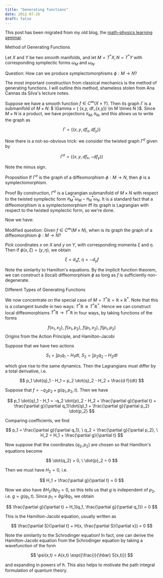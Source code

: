 ```yaml
---
title: "Generating functions"
date: 2012-07-26
draft: false
---
```


This post has been migrated from my old blog, the [math-physics learning seminar](https://mathphysseminar.blogspot.com/).


 Method of Generating Functions


Let $X$ and $Y$ be two smooth manifolds, and let $M = T^\ast X, N = T^\ast Y$ with corresponding symplectic forms $\omega_M$ and $\omega_N$.


Question: How can we produce symplectomorphisms $\phi: M \to N$?


The most important construction from classical mechanics is the method of generating functions. I will outline this method, shameless stolen from Ana Cannas da Silva's lecture notes.


Suppose we have a smooth function $f \in C^\infty(X \times Y)$. Then its graph $\Gamma$ is a submanifold of $M \times N$: $ \Gamma = \{ (x,y, df_{x,y}) \in M \times N \}$. Since $M \times N$ is a product, we have projections $\pi_M, \pi_N$, and this allows us to write the graph as

$$ \Gamma = \{ (x, y, df_x, df_y) \}$$

Now there is a not-so-obvious trick: we consider the twisted graph $\Gamma^\sigma$ given by

$$ \Gamma^\sigma =  \{(x,y, df_x, -df_y) \} $$

Note the minus sign.


Proposition If $\Gamma^\sigma$ is the graph of a diffeomorphism $\phi: M \to N$, then $\phi$ is a symplectomorphism.


Proof By construction, $\Gamma^\sigma$ is a Lagrangian submanifold of $M \times N$ with respect to the twisted symplectic form $\pi_M^\ast \omega_M - \pi_N^\ast \omega_N$. It is a standard fact that a diffeomorphism is a symplectomorphism iff its graph is Lagrangian with respect to the twisted symplectic form, so we're done.


Now we have:


Modified question: Given $f \in C^\infty(M \times N)$, when is its graph the graph of a diffeomorphism $\phi: M \to N$?


Pick coordinates $x$ on $X$ and $y$ on $Y$, with corresponding momenta $\xi$ and $\eta$. Then if $\phi(x,\xi) = (y,\eta)$, we obtain

$$ \xi = d_x f, \ \eta = -d_y f $$

Note the simlarity to Hamilton's equations. By the implicit function theorem, we can construct a (local) diffeomorphism $\phi$ as long as $f$ is sufficiently non-degenerate.


Different Types of Generating Functions

We now concentrate on the special case of $M = T^\ast \mathbb{R} = \mathbb{R} \times \mathbb{R}^\ast$. Note that this is a cotangent bundle in two ways: $T^\ast \mathbb{R} \cong T^\ast \mathbb{R}^\ast$. Hence we can construct local diffeomorphisms $T^\ast \mathbb{R} \to T^\ast \mathbb{R}$ in four ways, by taking functions of the forms

$$ f(x_1, x_2), \ f(x_1, p_2), \ f(p_1, x_2), \ f(p_1, p_2) $$
Origins from the Action Principle, and Hamilton-Jacobi

Suppose that we have two actions

$$ S_1 = \int p_1 \dot{q}_1 - H_1 dt, \ S_2 = \int p_2 \dot{q}_2 - H_2 dt $$

which give rise to the same dynamics. Then the Lagrangians must differ by a total derivative, i.e.

$$ p_1 \dot{q}_1 - H_1 = p_2 \dot{q}_2 - H_2  + \frac{d f}{dt} $$

Suppose that $f = -q_2 p_2 + g(q_1, p_2, t)$. Then we have

$$ p_1 \dot{q}_1 - H_1 = -q_2 \dot{p}_2 - H_2 + \frac{\partial g}{\partial t} + \frac{\partial g}{\partial q_1}\dot{q}_1 + \frac{\partial g}{\partial p_2} \dot{p_2} $$

Comparing coefficients, we find

$$ p_1 = \frac{\partial g}{\partial q_1}, \ q_2 = \frac{\partial g}{\partial p_2}, \ H_2 = H_1 + \frac{\partial g}{\partial t} $$


Now suppose that the coordinates $(q_2, p_2)$ are chosen so that Hamilton's equations become

$$ \dot{q_2} = 0, \ \dot{p}_2 = 0 $$

Then we must have $H_2 = 0$, i.e.

$$ H_1 + \frac{\partial g}{\partial t} = 0 $$

Now we also have $\partial H_2 / \partial p_2 = 0$, so this tells us that $g$ is independent of $p_2$, i.e. $g = g(q_1, t)$. Since $p_1 = \partial g / \partial q_1$, we obtain

$$ \frac{\partial g}{\partial t} + H_1(q_1, \frac{\partial g}{\partial q_1}) = 0 $$

This is the Hamilton-Jacobi equation, usually written as

$$ \frac{\partial S}{\partial t} + H(x, \frac{\partial S}{\partial x}) = 0 $$

Note the similarity to the Schrodinger equation! In fact, one can derive the Hamilton-Jacobi equation from the Schrodinger equation by taking a wavefunction of the form

$$ \psi(x,t) = A(x,t) \exp({\frac{i}{\hbar} S(x,t)}) $$

and expanding in powers of $\hbar$. This also helps to motivate the path integral formulation of quantum theory.
